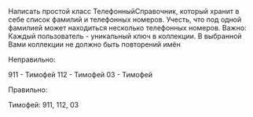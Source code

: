 Написать простой класс ТелефонныйСправочник, который хранит в себе список фамилий и телефонных номеров. Учесть, что под одной фамилией может находиться несколько телефонных номеров.
Важно: Каждый пользователь - уникальный ключ в коллекции. В выбранной Вами коллекции не должно быть повторений имён


Неправильно:

911 - Тимофей
112 - Тимофей
03 - Тимофей


Правильно:

Тимофей: 911, 112, 03

